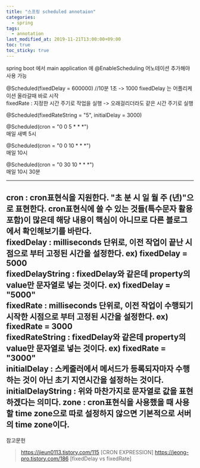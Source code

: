 ```yaml
---
title: "스프링 scheduled annotaion"
categories:
  - spring
tags:
  - annotation
last_modified_at: 2019-11-21T13:00:00+09:00
toc: true
toc_sticky: true
---
```


spring boot 에서 main application 에
@EnableScheduling 어노테이션 추가해야 사용 가능

@Scheduled(fixedDelay = 600000) //10분
1초 -> 1000
fixedDelay 는 어플리케이션 올라갈때 바로 시작  
fixedRate : 지정한 시간 주기로 작업을 실행 -> 오래걸리더라도 같은 시간 주기로 실행

@Scheduled(fixedRateString = "5", initialDelay = 3000)

@Scheduled(cron = "0 0 5 * * *")  
매일 새벽 5시

@Scheduled(cron = "0 0 10 * * *")  
매일 10시

@Scheduled(cron = "0 30 10 * * *")  
매일 10시 30분


---
cron : cron표현식을 지원한다. "초 분 시 일 월 주 (년)"으로 표현한다. cron표현식에 쓸 수 있는 것들(특수문자 활용 포함)이 많은데 해당 내용이 핵심이 아니므로 다른 블로그에서 확인해보기를 바란다.  
fixedDelay : milliseconds 단위로, 이전 작업이 끝난 시점으로 부터 고정된 시간을 설정한다. ex) fixedDelay = 5000  
fixedDelayString : fixedDelay와 같은데 property의 value만 문자열로 넣는 것이다. ex) fixedDelay = "5000"  
fixedRate : milliseconds 단위로, 이전 작업이 수행되기 시작한 시점으로 부터 고정된 시간을 설정한다. ex) fixedRate = 3000  
fixedRateString : fixedDelay와 같은데 property의 value만 문자열로 넣는 것이다. ex) fixedRate = "3000"  
initialDelay : 스케줄러에서 메서드가 등록되자마자 수행하는 것이 아닌 초기 지연시간을 설정하는 것이다.  
initialDelayString : 위와 마찬가지로 문자열로 값을 표현하겠다는 의미다.
zone : cron표현식을 사용했을 때 사용할 time zone으로 따로 설정하지 않으면 기본적으로 서버의 time zone이다.  
---

참고문헌
> https://jieun0113.tistory.com/115 [CRON EXPRESSION]
> https://jeong-pro.tistory.com/186 [fixedDelay vs fixedRate]